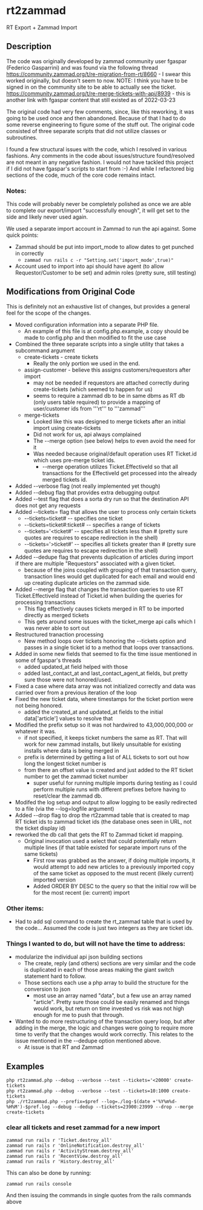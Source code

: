 # rt2zammad
RT Export + Zammad Import

## Description
The code was originally developed by zammad community user fgaspar (Federico Gasparrini) and was found via the following thread
https://community.zammad.org/t/re-migration-from-rt/8660 - I swear this worked originally, but doesn't seem to now.  NOTE: I think you have to be signed in on the community site to be able to actually see the ticket.
https://community.zammad.org/t/re-merge-tickets-with-api/8939 - this is another link with fgaspar content that still existed as of 2022-03-23

The original code had very few comments, since, like this reworking, it was going to be used once and then abandoned.
Because of that I had to do some reverse engineering to figure some of the stuff out.  The original code consisted of three separate scripts that did not utilize classes or subroutines.

I found a few structural issues with the code, which I resolved in various fashions.  Any comments in the code about issues/structure found/resolved are not meant in any negative fashion.  I would not have tackled this project if I did not have fgaspar's scripts to start from :-)  And while I refactored big sections of the code, much of the core code remains intact.

### Notes:
This code will probably never be completely polished as once we are able to complete our export/import "successfully enough", it will get set to the side and likely never used again.

We used a separate import account in Zammad to run the api against.  Some quick points:
* Zammad should be put into import_mode to allow dates to get punched in correctly
  * ```zammad run rails c -r "Setting.set('import_mode',true)"```
* Account used to import into api should have agent (to allow Requestor/Customer to be set) and admin roles (pretty sure, still testing)

## Modifications from Original Code
This is definitely not an exhaustive list of changes, but provides a general feel for the scope of the changes.
* Moved configuration information into a separate PHP file.  
  * An example of this file is at config.php.example, a copy should be made to config.php and then modified to fit the use case
* Combined the three separate scripts into a single utility that takes a subcommand argument
  * create-tickets  - create tickets
    * Really the only portion we used in the end.
  * assign-customer - believe this assigns customers/requestors after import
    * may not be needed if requestors are attached correctly during create-tickets (which seemed to happen for us)
    * seems to require a zammad db to be in same dbms as RT db (only users table required) to provide a mapping of user/customer ids from '''rt''' to '''zammad'''
  * merge-tickets
    * Looked like this was designed to merge tickets after an initial import using create-tickets
    * Did not work for us, api always complained
    * The --merge option (see below) helps to even avoid the need for it
    * Was needed because original/default operation uses RT Ticket.id which uses pre-merge ticket ids.
      * --merge operation utilizes Ticket.EffectiveId so that all transactions for the EffectiveId get processed into the already merged tickets id.
* Added --verbose flag (not really implemented yet though)
* Added --debug flag that provides extra debugging output
* Added --test flag that does a sorta dry run so that the destination API does not get any requests
* Added --tickets= flag that allows the user to process only certain tickets
  * --tickets=ticket#           -- specifies one ticket
  * --tickets=ticket#:ticket#   -- specifies a range of tickets
  * --tickets='<ticket#'        -- specifies all tickets less than # (pretty sure quotes are requires to escape redirection in the shell)
  * --tickets='>ticket#'        -- specifies all tickets greater than # (pretty sure quotes are requires to escape redirection in the shell)
* Added --dedupe flag that prevents duplication of articles during import if there are multiple "Requestors" associated with a given ticket.
  * because of the joins coupled with grouping of that transaction query, transaction lines would get duplicated for each email and would end up creating duplicate articles on the zammad side.
* Added --merge flag that changes the transaction queries to use RT Ticket.EffectiveId instead of Ticket.id when building the queries for processing transactions
  * This flag effectively causes tickets merged in RT to be imported directly as merged tickets
  * This gets around some issues with the ticket_merge api calls which I was never able to sort out
* Restructured tranaction processing
  * New method loops over tickets honoring the --tickets option and passes in a single ticket id to a method that loops over transactions.
* Added in some new fields that seemed to fix the time issue mentioned in some of fgaspar's threads
  * added updated_at field helped with those
  * added last_contact_at and last_contact_agent_at fields, but pretty sure those were not honored/used.
* Fixed a case where data array was not initialized correctly and data was carried over from a previous iteration of the loop
* Fixed the new ticket data, where timestamps for the ticket portion were not being honored.
  * added the created_at and updated_at fields to the initial data['article'] values to resolve that
* Modified the prefix setup so it was not hardwired to 43,000,000,000 or whatever it was.
  * if not specified, it keeps ticket numbers the same as RT.  That will work for new zammad installs, but likely unsuitable for existing installs where data is being merged in
  * prefix is determined by getting a list of ALL tickets to sort out how long the longest ticket number is
  * from there an offset value is created and just added to the RT ticket number to get the zammad ticket number
    * super useful for running multiple imports during testing as I could perform multiple runs with different prefixes before having to reset/clear the zammad db.
* Modifed the log setup and output to allow logging to be easily redirected to a file (via the --log=logfile argument)
* Added --drop flag to drop the rt2zammad table that is created to map RT ticket ids to zammad ticket ids (the database ones seen in URL, not the ticket display id)
* reworked the db call that gets the RT to Zammad ticket id mapping.
  * Original invocation used a select that could potentially return multiple lines (if that table existed for separate import runs of the same tickets)
    * First row was grabbed as the answer, if doing multiple imports, it would attempt to add new articles to a previously imported copy of the same ticket as opposed to the must recent (likely current) imported version
    * Added ORDER BY DESC to the query so that the initial row will be for the most recent (ie: current) import


### Other items:
* Had to add sql command to create the rt_zammad table that is used by the code...  Assumed the code is just two integers as they are ticket ids.

### Things I wanted to do, but will not have the time to address:
* modularize the individual api json building sections
  * The create, reply (and others) sections are very similar and the code is duplicated in each of those areas making the giant switch statement hard to follow.
  * Those sections each use a php array to build the structure for the conversion to json
    * most use an array named "data", but a few use an array named "article".  Pretty sure those could be easily renamed and things would work, but return on time invested vs risk was not high enough for me to push that through.
* Wanted to do more restructuring of the transaction query loop, but after adding in the merge, the logic and changes were going to require more time to verify that the changes would work correctly.  This relates to the issue mentioned in the --dedupe option mentioned above.
  * At issue is that RT and Zammad

## Examples
```
php rt2zammad.php --debug --verbose --test --tickets='<20000' create-tickets
php rt2zammad.php --debug --verbose --test --tickets=10:1000 create-tickets
php ./rt2zammad.php --prefix=$pref --log=./log-$(date +'%Y%m%d-%H%M')-$pref.log --debug --dedup --tickets=23900:23999 --drop --merge create-tickets

```

### clear all tickets and reset zammad for a new import
```
zammad run rails r 'Ticket.destroy_all'
zammad run rails r 'OnlineNotification.destroy_all'
zammad run rails r 'ActivityStream.destroy_all'
zammad run rails r 'RecentView.destroy_all'
zammad run rails r 'History.destroy_all'
```

This can also be done by running:
```
zammad run rails console
```
And then issuing the commands in single quotes from the rails commands above
